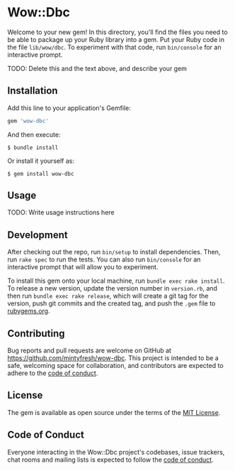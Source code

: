 # Wow::Dbc

Welcome to your new gem! In this directory, you'll find the files you need to be able to package up your Ruby library into a gem. Put your Ruby code in the file `lib/wow/dbc`. To experiment with that code, run `bin/console` for an interactive prompt.

TODO: Delete this and the text above, and describe your gem

## Installation

Add this line to your application's Gemfile:

```ruby
gem 'wow-dbc'
```

And then execute:

    $ bundle install

Or install it yourself as:

    $ gem install wow-dbc

## Usage

TODO: Write usage instructions here

## Development

After checking out the repo, run `bin/setup` to install dependencies. Then, run `rake spec` to run the tests. You can also run `bin/console` for an interactive prompt that will allow you to experiment.

To install this gem onto your local machine, run `bundle exec rake install`. To release a new version, update the version number in `version.rb`, and then run `bundle exec rake release`, which will create a git tag for the version, push git commits and the created tag, and push the `.gem` file to [rubygems.org](https://rubygems.org).

## Contributing

Bug reports and pull requests are welcome on GitHub at https://github.com/mintyfresh/wow-dbc. This project is intended to be a safe, welcoming space for collaboration, and contributors are expected to adhere to the [code of conduct](https://github.com/mintyfresh/wow-dbc/blob/master/CODE_OF_CONDUCT.md).

## License

The gem is available as open source under the terms of the [MIT License](https://opensource.org/licenses/MIT).

## Code of Conduct

Everyone interacting in the Wow::Dbc project's codebases, issue trackers, chat rooms and mailing lists is expected to follow the [code of conduct](https://github.com/mintyfresh/wow-dbc/blob/master/CODE_OF_CONDUCT.md).
